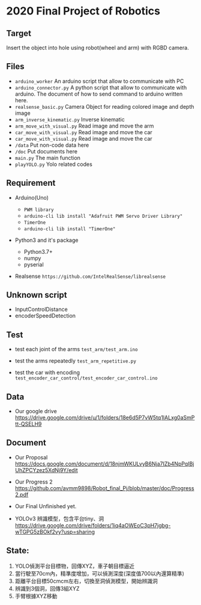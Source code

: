 # 2020 Final Project of Robotics

## Target
Insert the object into hole using robot(wheel and arm) with RGBD camera.


## Files
* `arduino_worker`
    An arduino script that allow to communicate with PC
* `arduino_connector.py`
    A python script that allow to communicate with arduino.
    The document of how to send command to arduino written here.
* `realsense_basic.py`
    Camera Object for reading colored image and depth image
* `arm_inverse_kinematic.py`
    Inverse kinematic
* `arm_move_with_visual.py`
    Read image and move the arm
* `car_move_with_visual.py`
    Read image and move the car
* `car_move_with_visual.py`
    Read image and move the car
* `/data`
    Put non-code data here
* `/doc`
    Put documents here
* `main.py`
    The main function
* `playYOLO.py`
    Yolo related codes


## Requirement
* Arduino(Uno)
    * `PWM library`
    * `arduino-cli lib install "Adafruit PWM Servo Driver Library"`
    * `TimerOne`
    * `arduino-cli lib install "TimerOne"`

* Python3 and it's package
    * Python3.7+
    * numpy
    * pyserial

* Realsense
`https://github.com/IntelRealSense/librealsense`


## Unknown script
* InputControlDistance
* encoderSpeedDetection


## Test
* test each joint of the arms
`test_arm/test_arm.ino`

* test the arms repeatedly
`test_arm_repetitive.py`

* test the car with encoding
`test_encoder_car_control/test_encoder_car_control.ino`


## Data
* Our google drive
https://drive.google.com/drive/u/1/folders/18e6d5P7vW5tq1IALxg0aSmPtt-QSELH9

## Document
* Our Proposal
  https://docs.google.com/document/d/18njmWKULvyB6Nja7IZb4NpPqIBjUhZPCYzez5XdNj9Y/edit

* Our Progress 2
  https://github.com/avmm9898/Robot_final_Pj/blob/master/doc/Progress2.pdf

* Our Final
  Unfinished yet.

* YOLOv3 辨識模型，包含平台tiny、洞
  https://drive.google.com/drive/folders/1iq4aOWEoC3pH7jgbg-wTGPG5zBOkf2vy?usp=sharing
  
  

## State:

1. YOLO偵測平台目標物，回傳XYZ，車子朝目標逼近
2. 當行駛至70cm內，精準度增加，可以偵測深度(深度值700以內還算精準)
3. 距離平台目標50cmcm左右，切換至洞偵測模型，開始辨識洞
4. 辨識到3個洞，回傳3組XYZ
5. 手臂根據XYZ移動
